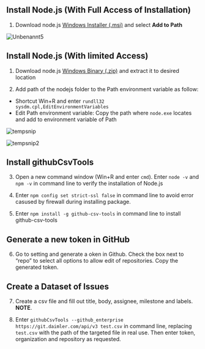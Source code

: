 ## Install Node.js (With Full Access of Installation)
1. Download node.js [Windows Installer (.msi)](https://nodejs.org/en/download/) and select **Add to Path**

![Unbenannt5](https://user-images.githubusercontent.com/74153282/159438381-3915af8d-c197-4e96-91a6-697a6bd74811.png)

## Install Node.js (With limited Access)
1. Download node.js [Windows Binary (.zip)](https://nodejs.org/en/download/) and extract it to desired location

2. Add path of the nodejs folder to the Path environment variable as follow:
  - Shortcut Win+R and enter `rundll32 sysdm.cpl,EditEnvironmentVariables`
  - Edit Path environment variable: Copy the path where `node.exe` locates and add to environment variable of Path
 
![tempsnip](https://user-images.githubusercontent.com/74153282/150343343-2e7e830a-ebea-4f78-9275-cfc743fc2da7.png)
 
![tempsnip2](https://user-images.githubusercontent.com/74153282/150344410-b7f051fe-d423-489e-a61d-1e0ca9f3e87b.png)

## Install githubCsvTools

3. Open a new command window (Win+R and enter `cmd`). Enter `node -v` and `npm -v` in command line to verify the installation of Node.js 

4. Enter `npm config set strict-ssl false` in command line to avoid error casused by firewall during installing package. 

5. Enter `npm install -g github-csv-tools` in command line to install github-csv-tools

## Generate a new token in GitHub

6. Go to setting and generate a oken in Github. Check the box next to “repo” to select all options to allow edit of repositories. Copy the generated token.

## Create a Dataset of Issues

7. Create a csv file and fill out title, body, assignee, milestone and labels. 
**NOTE**.

8. Enter `githubCsvTools --github_enterprise https://git.daimler.com/api/v3 test.csv` in command line, replacing `test.csv` with the path of the targeted file in real use. Then enter token, organization and repository as requested.

